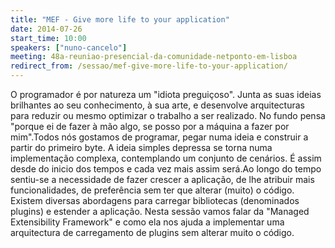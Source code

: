 ```yaml
---
title: "MEF - Give more life to your application"
date: 2014-07-26
start_time: 10:00
speakers: ["nuno-cancelo"]
meeting: 48a-reuniao-presencial-da-comunidade-netponto-em-lisboa
redirect_from: /sessao/mef-give-more-life-to-your-application/
---
```


O programador é por natureza um "idiota preguiçoso". Junta as suas ideias brilhantes ao seu conhecimento, à sua arte, e desenvolve arquitecturas para reduzir ou mesmo optimizar o trabalho a ser realizado. No fundo pensa "porque ei de fazer à mão algo, se posso por a máquina a fazer por mim".Todos nós gostamos de programar, pegar numa ideia e construir a partir do primeiro byte. A ideia simples depressa se torna numa implementação complexa, contemplando um conjunto de cenários. É assim desde do inicio dos tempos e cada vez mais assim será.Ao longo do tempo sentiu-se a necessidade de fazer crescer a aplicação, de lhe atribuir mais funcionalidades, de preferência sem ter que alterar (muito) o código. Existem diversas abordagens para carregar bibliotecas (denominados plugins) e estender a aplicação. Nesta sessão vamos falar da "Managed Extensibility Framework" e como ela nos ajuda a implementar uma arquitectura de carregamento de plugins sem alterar muito o código.
